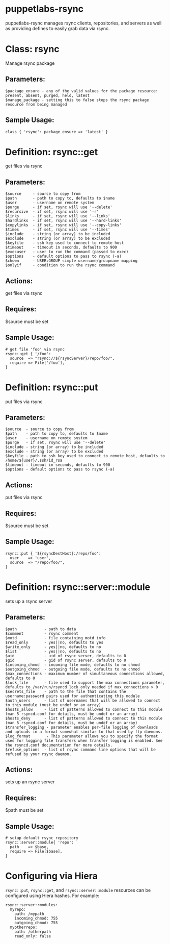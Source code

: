 # puppetlabs-rsync #

puppetlabs-rsync manages rsync clients, repositories, and servers as well as
providing defines to easily grab data via rsync.

# Class: rsync #

Manage rsync package

## Parameters: ##
    $package_ensure - any of the valid values for the package resource: present, absent, purged, held, latest
    $manage_package - setting this to false stops the rsync package resource from being managed

## Sample Usage: ##
    class { 'rsync': package_ensure => 'latest' }

# Definition: rsync::get #

get files via rsync

## Parameters: ##
    $source     - source to copy from
    $path       - path to copy to, defaults to $name
    $user       - username on remote system
    $purge      - if set, rsync will use '--delete'
    $recursive  - if set, rsync will use '-r'
    $links      - if set, rsync will use '--links'
    $hardlinks  - if set, rsync will use '--hard-links'
    $copylinks  - if set, rsync will use '--copy-links'
    $times      - if set, rsync will use '--times'
    $include    - string (or array) to be included
    $exclude    - string (or array) to be excluded
    $keyfile    - ssh key used to connect to remote host
    $timeout    - timeout in seconds, defaults to 900
    $execuser   - user to run the command (passed to exec)
    $options    - default options to pass to rsync (-a)
    $chown      - USER:GROUP simple username/groupname mapping
    $onlyif     - condition to run the rsync command

## Actions: ##
  get files via rsync

## Requires: ##
  $source must be set

## Sample Usage: ##
    # get file 'foo' via rsync
    rsync::get { '/foo':
      source  => "rsync://${rsyncServer}/repo/foo/",
      require => File['/foo'],
    }

# Definition: rsync::put #

put files via rsync

## Parameters: ##
    $source  - source to copy from
    $path    - path to copy to, defaults to $name
    $user    - username on remote system
    $purge   - if set, rsync will use '--delete'
    $include - string (or array) to be included
    $exclude - string (or array) to be excluded
    $keyfile - path to ssh key used to connect to remote host, defaults to /home/${user}/.ssh/id_rsa
    $timeout - timeout in seconds, defaults to 900
    $options - default options to pass to rsync (-a)

## Actions: ##
  put files via rsync

## Requires: ##
  $source must be set

## Sample Usage: ##
    rsync::put { '${rsyncDestHost}:/repo/foo':
      user    => 'user',
      source  => "/repo/foo/",
    }

# Definition: rsync::server::module #

sets up a rsync server

## Parameters: ##
    $path            - path to data
    $comment         - rsync comment
    $motd            - file containing motd info
    $read_only       - yes||no, defaults to yes
    $write_only      - yes||no, defaults to no
    $list            - yes||no, defaults to no
    $uid             - uid of rsync server, defaults to 0
    $gid             - gid of rsync server, defaults to 0
    $incoming_chmod  - incoming file mode, defaults to no chmod
    $outgoing_chmod  - outgoing file mode, defaults to no chmod
    $max_connections - maximum number of simultaneous connections allowed, defaults to 0
    $lock_file       - file used to support the max connections parameter, defaults to /var/run/rsyncd.lock only needed if max_connections > 0
    $secrets_file    - path to the file that contains the username:password pairs used for authenticating this module
    $auth_users      - list of usernames that will be allowed to connect to this module (must be undef or an array)
    $hosts_allow     - list of patterns allowed to connect to this module (man 5 rsyncd.conf for details, must be undef or an array)
    $hosts_deny      - list of patterns allowed to connect to this module (man 5 rsyncd.conf for details, must be undef or an array)
    $transfer_logging - parameter enables per-file logging of downloads and uploads in a format somewhat similar to that used by ftp daemons.
    $log_format       - This parameter allows you to specify the format used for logging file transfers when transfer logging is enabled. See the rsyncd.conf documentation for more details.
    $refuse_options  - list of rsync command line options that will be refused by your rsync daemon.

## Actions: ##
  sets up an rsync server

## Requires: ##
  $path must be set

## Sample Usage: ##
    # setup default rsync repository
    rsync::server::module{ 'repo':
      path    => $base,
      require => File[$base],
    }


# Configuring via Hiera #
``rsync::put``, ``rsync::get``, and ``rsync::server::module`` resources can be
configured using Hiera hashes. For example:

    rsync::server::modules:
      myrepo:
        path: /mypath
        incoming_chmod: 755
        outgoing_chmod: 755
      myotherrepo:
        path: /otherpath
        read_only: false
